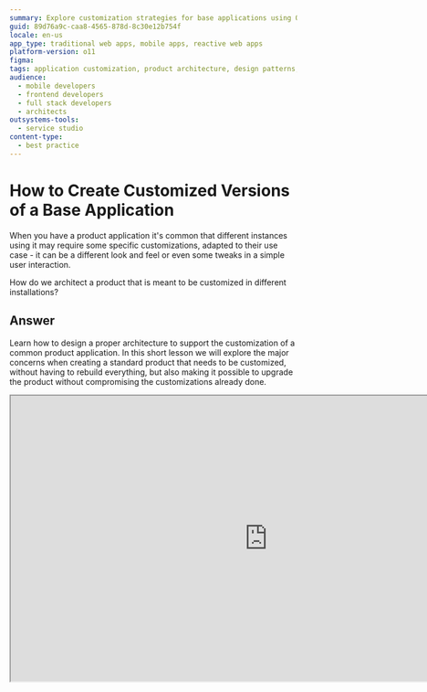 ```yaml
---
summary: Explore customization strategies for base applications using OutSystems 11 (O11) in this detailed guide.
guid: 89d76a9c-caa8-4565-878d-8c30e12b754f
locale: en-us
app_type: traditional web apps, mobile apps, reactive web apps
platform-version: o11
figma:
tags: application customization, product architecture, design patterns, upgrade strategies, user experience customization
audience:
  - mobile developers
  - frontend developers
  - full stack developers
  - architects
outsystems-tools:
  - service studio
content-type:
  - best practice
---
```

# How to Create Customized Versions of a Base Application

When you have a product application it's common that different instances using it may require some specific customizations, adapted to their use case - it can be a different look and feel or even some tweaks in a simple user interaction.

How do we architect a product that is meant to be customized in different installations?

## Answer

Learn how to design a proper architecture to support the customization of a common product application. In this short lesson we will explore the major concerns when creating a standard product that needs to be customized, without having to rebuild everything, but also making it possible to upgrade the product without compromising the customizations already done.

<iframe markdown="1" width="900" height="500"
src="https://www.youtube.com/embed/IXiY_pcMpjQ">
</iframe>
